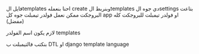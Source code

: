 فايل الtemplates احنا بنعمله create وبنربط الtemplates دي جوه الsettings بتاعت البروجكت 
ممكن نعمل فولدر تيمبلت جوه كل app او فولدر تيمبلت للبروجكت كله (مفضل)

لازم يكون اسم الفولدر templates

بنكتب فالتيمبلت ب DTL او django template language 


